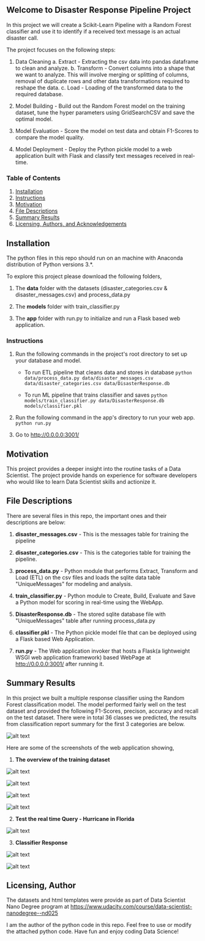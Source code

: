 ## Welcome to Disaster Response Pipeline Project

In this project we will create a Scikit-Learn Pipeline with a Random Forest classifier and use it to identify if a received text message is an actual disaster call. 

The project focuses on the following steps:

1. Data Cleaning
a. Extract      - Extracting the csv data into pandas dataframe to clean and analyze.
b. Transform    - Convert columns into a shape that we want to analyze. This will involve merging or splitting of columns, removal of duplicate rows and other data transformations required to reshape the data.
c. Load         - Loading of the transformed data to the required database.
	
2. Model Building   - Build out the Random Forest model on the training dataset, tune the hyper parameters using GridSearchCSV and save the optimal model.

3. Model Evaluation - Score the model on test data and obtain F1-Scores to compare the model quality.

4. Model Deployment - Deploy the Python pickle model to a web application built with Flask and classify text messages received in real-time.

### Table of Contents

1. [Installation](#installation)
2. [Instructions](#instructions)
2. [Motivation](#motivation)
3. [File Descriptions](#files)
4. [Summary Results](#summaryresults)
5. [Licensing, Authors, and Acknowledgements](#licensing)

## Installation <a name="installation"></a>

The python files in this repo should run on an machine with Anaconda distribution of Python versions 3.*.

To explore this project please download the following folders,

1. The **data** folder with the datasets (disaster_categories.csv & disaster_messages.csv) and process_data.py

2. The **models** folder with train_classifier.py

3. The **app** folder with run.py to initialize and run a Flask based web application.

### Instructions <a name="instructions"></a>
1. Run the following commands in the project's root directory to set up your database and model.

    - To run ETL pipeline that cleans data and stores in database
        `python data/process_data.py data/disaster_messages.csv data/disaster_categories.csv data/DisasterResponse.db`
		
    - To run ML pipeline that trains classifier and saves
        `python models/train_classifier.py data/DisasterResponse.db models/classifier.pkl`

2. Run the following command in the app's directory to run your web app.
    `python run.py`

3. Go to http://0.0.0.0:3001/


## Motivation<a name="motivation"></a>

This project provides a deeper insight into the routine tasks of a Data Scientist. The project provide hands on experience for software developers who would like to learn Data Scientist skills and actionize it.
    
## File Descriptions <a name="files"></a>

There are several files in this repo, the important ones and their descriptions are below:

1. **disaster_messages.csv** - This is the messages table for training the pipeline
				
2. **disaster_categories.csv** - This is the categories table for training the pipeline.

3. **process_data.py** - Python module that performs Extract, Transform and Load (ETL) on the csv files and loads the sqlite data table "UniqueMessages" for modeling and analysis.

4. **train_classifier.py** - Python module to Create, Build, Evaluate and Save a Python model for scoring in real-time using the WebApp.

5. **DisasterResponse.db** - The stored sqlite database file with "UniqueMessages" table after running process_data.py

6. **classifier.pkl** - The Python pickle model file that can be deployed using a Flask based Web Application.

7. **run.py** - The Web application invoker that hosts a Flask(a lightweight WSGI web application framework) based WebPage at http://0.0.0.0:3001/ after running it.
			   
## Summary Results<a name="results"></a>

In this project we built a multiple response classifier using the Random Forest classification model. The model performed fairly well on the test dataset and provided the following F1-Scores, precison, accuracy and recall on the test dataset. There were in total 36 classes we predicted, the results from classification report summary for the  first 3 categories are below. 

![alt text](Images/F-1Scores.PNG "F-1Scores of first 3 categories")

Here are some of the screenshots of the web application showing, 

1. **The overview of the training dataset**

![alt text](Images/Overview_TrainingData_1.PNG "Overview 1")

![alt text](Images/Overview_TrainingData_2.PNG "Overview 2")

![alt text](Images/Overview_TrainingData_3.PNG "Overview 3")

![alt text](Images/Overview_TrainingData_4.PNG "Overview 4")

2. **Test the real time Query - Hurricane in Florida**

![alt text](Images/Query.PNG "Query")

3. **Classifier Response**

![alt text](Images/Response1.PNG "Response1")

![alt text](Images/Response2.PNG "Response2")

## Licensing, Author<a name="licensing"></a>

The datasets and html templates were provide as part of Data Scientist Nano Degree program at https://www.udacity.com/course/data-scientist-nanodegree--nd025

I am the author of the python code in this repo. Feel free to use or modify the attached python code. Have fun and enjoy coding Data Science!
